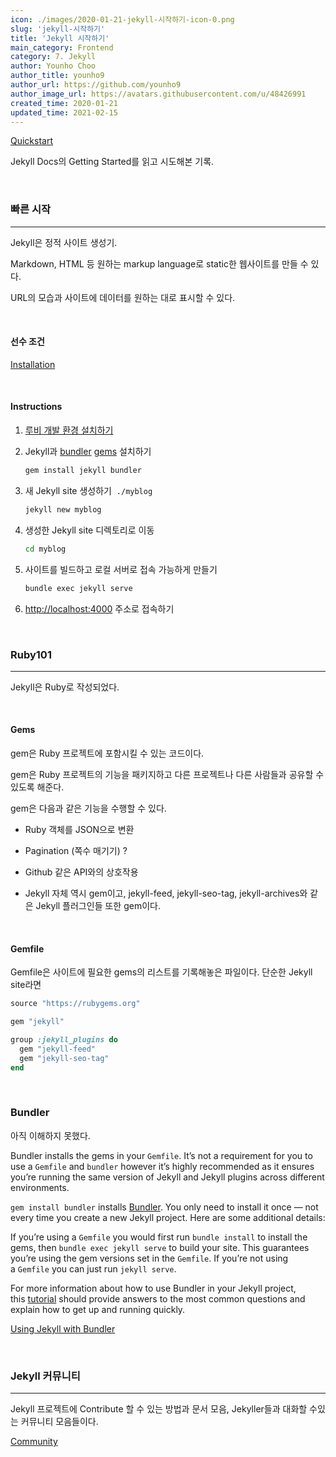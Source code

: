 ```yaml
---
icon: ./images/2020-01-21-jekyll-시작하기-icon-0.png
slug: 'jekyll-시작하기'
title: 'Jekyll 시작하기'
main_category: Frontend
category: 7. Jekyll
author: Younho Choo
author_title: younho9
author_url: https://github.com/younho9
author_image_url: https://avatars.githubusercontent.com/u/48426991
created_time: 2020-01-21
updated_time: 2021-02-15
---
```


[Quickstart](https://jekyllrb.com/docs/)

Jekyll Docs의 Getting Started를 읽고 시도해본 기록.

<br />

### 빠른 시작

---

Jekyll은 정적 사이트 생성기.

Markdown, HTML 등 원하는 markup language로 static한 웹사이트를 만들 수 있다.

URL의 모습과 사이트에 데이터를 원하는 대로 표시할 수 있다.

<br />

#### 선수 조건

[Installation](https://jekyllrb.com/docs/installation/#requirements)

<br />

#### Instructions

1. [루비 개발 환경 설치하기](https://jekyllrb.com/docs/installation/)

1. Jekyll과 [bundler](https://jekyllrb.com/docs/ruby-101/#bundler) [gems](https://jekyllrb.com/docs/ruby-101/#gems) 설치하기

   ```bash
   gem install jekyll bundler
   ```

1. 새 Jekyll site 생성하기  `./myblog`

   ```bash
   jekyll new myblog
   ```

1. 생성한 Jekyll site 디렉토리로 이동

   ```bash
   cd myblog
   ```

1. 사이트를 빌드하고 로컬 서버로 접속 가능하게 만들기

   ```bash
   bundle exec jekyll serve
   ```

1. [http://localhost:4000](http://localhost:4000/) 주소로 접속하기

<br />

### Ruby101

---

Jekyll은 Ruby로 작성되었다.

<br />

#### Gems

gem은 Ruby 프로젝트에 포함시킬 수 있는 코드이다.

gem은 Ruby 프로젝트의 기능을 패키지하고 다른 프로젝트나 다른 사람들과 공유할 수있도록 해준다.

gem은 다음과 같은 기능을 수행할 수 있다.

- Ruby 객체를 JSON으로 변환

- Pagination (쪽수 매기기) ?

- Github 같은 API와의 상호작용

- Jekyll 자체 역시 gem이고, jekyll-feed, jekyll-seo-tag, jekyll-archives와 같은 Jekyll 플러그인들 또한 gem이다.

<br />

#### Gemfile

Gemfile은 사이트에 필요한 gems의 리스트를 기록해놓은 파일이다. 단순한 Jekyll site라면

```ruby
source "https://rubygems.org"

gem "jekyll"

group :jekyll_plugins do
  gem "jekyll-feed"
  gem "jekyll-seo-tag"
end
```

<br />

### Bundler

아직 이해하지 못했다.

Bundler installs the gems in your `Gemfile`. It’s not a requirement for you to use a `Gemfile` and `bundler` however it’s highly recommended as it ensures you’re running the same version of Jekyll and Jekyll plugins across different environments.

`gem install bundler` installs [Bundler](https://rubygems.org/gems/bundler). You only need to install it once — not every time you create a new Jekyll project. Here are some additional details:

If you’re using a `Gemfile` you would first run `bundle install` to install the gems, then `bundle exec jekyll serve` to build your site. This guarantees you’re using the gem versions set in the `Gemfile`. If you’re not using a `Gemfile` you can just run `jekyll serve`.

For more information about how to use Bundler in your Jekyll project, this [tutorial](https://jekyllrb.com/tutorials/using-jekyll-with-bundler/) should provide answers to the most common questions and explain how to get up and running quickly.

[Using Jekyll with Bundler](https://jekyllrb.com/tutorials/using-jekyll-with-bundler/)

<br />

### Jekyll 커뮤니티

---

Jekyll 프로젝트에 Contribute 할 수 있는 방법과 문서 모음, Jekyller들과 대화할 수있는 커뮤니티 모음들이다.

[Community](https://jekyllrb.com/docs/community/)

<br />
